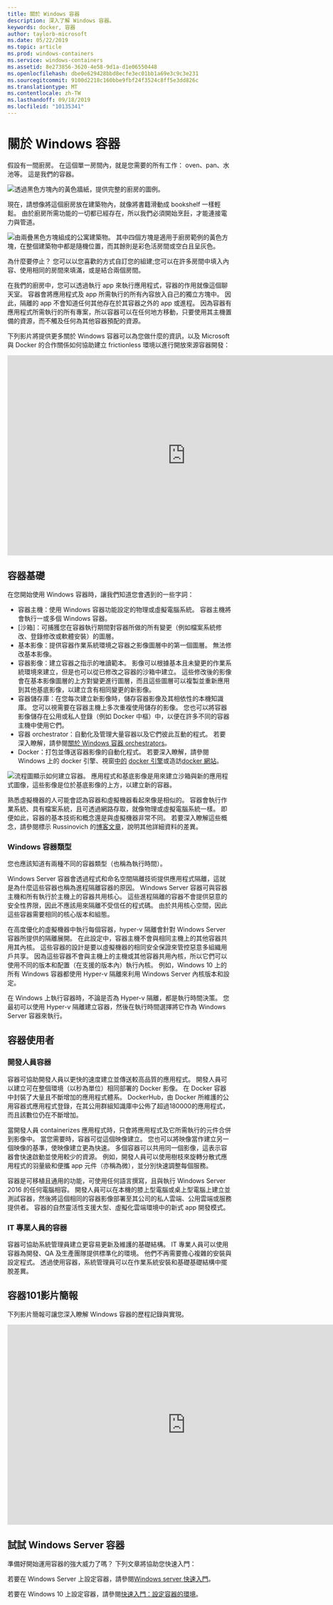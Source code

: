 ```yaml
---
title: 關於 Windows 容器
description: 深入了解 Windows 容器。
keywords: docker, 容器
author: taylorb-microsoft
ms.date: 05/22/2019
ms.topic: article
ms.prod: windows-containers
ms.service: windows-containers
ms.assetid: 8e273856-3620-4e58-9d1a-d1e06550448
ms.openlocfilehash: dbe0e629428bbd8ecfe3ec01bb1a69e3c9c3e231
ms.sourcegitcommit: 9100d2218c160bbe9fbf24f3524c8ff5e3dd826c
ms.translationtype: MT
ms.contentlocale: zh-TW
ms.lasthandoff: 09/18/2019
ms.locfileid: "10135341"
---
```

# <a name="about-windows-containers"></a>關於 Windows 容器

假設有一間廚房。 在這個單一房間內，就是您需要的所有工作： oven、pan、水池等。 這是我們的容器。

![透過黑色方塊內的黃色牆紙，提供完整的廚房的圖例。](media/box1.png)

現在，請想像將這個廚房放在建築物內，就像將書籍滑動成 bookshelf 一樣輕鬆。 由於廚房所需功能的一切都已經存在，所以我們必須開始烹飪，才能連接電力與管道。

![由兩疊黑色方塊組成的公寓建築物。 其中四個方塊是適用于廚房範例的黃色方塊，在整個建築物中都是隨機位置，而其餘則是彩色活房間或空白且呈灰色。](media/apartment.png)

為什麼要停止？ 您可以以您喜歡的方式自訂您的組建;您可以在許多房間中填入內容、使用相同的房間來填滿，或是結合兩個房間。

在我們的廚房中，您可以透過執行 app 來執行應用程式，容器的作用就像這個聊天室。 容器會將應用程式及 app 所需執行的所有內容放入自己的獨立方塊中。 因此，隔離的 app 不會知道任何其他存在於其容器之外的 app 或進程。 因為容器有應用程式所需執行的所有專案，所以容器可以在任何地方移動，只要使用其主機置備的資源，而不觸及任何為其他容器預配的資源。

下列影片將提供更多關於 Windows 容器可以為您做什麼的資訊，以及 Microsoft 與 Docker 的合作關係如何協助建立 frictionless 環境以進行開放來源容器開發：

<iframe width="800" height="450" src="https://www.youtube.com/embed/Ryx3o0rD5lY" frameborder="0" allow="accelerometer; autoplay; encrypted-media; gyroscope; picture-in-picture" allowfullscreen></iframe>

## <a name="container-fundamentals"></a>容器基礎

在您開始使用 Windows 容器時，讓我們知道您會遇到的一些字詞：

- 容器主機：使用 Windows 容器功能設定的物理或虛擬電腦系統。 容器主機將會執行一或多個 Windows 容器。
- [沙箱]：可捕獲您在容器執行期間對容器所做的所有變更（例如檔案系統修改、登錄修改或軟體安裝）的圖層。
- 基本影像：提供容器作業系統環境之容器之影像圖層中的第一個圖層。 無法修改基本影像。
- 容器影像：建立容器之指示的唯讀範本。 影像可以根據基本且未變更的作業系統環境來建立，但是也可以從已修改之容器的沙箱中建立。 這些修改後的影像會在基本影像圖層的上方對變更進行圖層，而且這些圖層可以複製並重新應用到其他基底影像，以建立含有相同變更的新影像。
- 容器儲存庫：在您每次建立新影像時，儲存容器影像及其相依性的本機知識庫。 您可以視需要在容器主機上多次重複使用儲存的影像。 您也可以將容器影像儲存在公用或私人登錄（例如 Docker 中樞）中，以便在許多不同的容器主機中使用它們。
- 容器 orchestrator：自動化及管理大量容器以及它們彼此互動的程式。 若要深入瞭解，請參閱[關於 Windows 容器 orchestrators](overview-container-orchestrators.md)。
- Docker：打包並傳送容器影像的自動化程式。 若要深入瞭解，請參閱 Windows 上的 docker 引擎、視窗[中的](docker-overview.md) [docker 引擎](../manage-docker/configure-docker-daemon.md)或造訪[docker 網站](https://www.docker.com)。

![流程圖顯示如何建立容器。 應用程式和基底影像是用來建立沙箱與新的應用程式圖像，這些影像是位於基底影像的上方，以建立新的容器。](media/containerfund.png)

熟悉虛擬機器的人可能會認為容器和虛擬機器看起來像是相似的。 容器會執行作業系統、具有檔案系統，且可透過網路存取，就像物理或虛擬電腦系統一樣。 即便如此，容器的基本技術和概念還是與虛擬機器非常不同。 若要深入瞭解這些概念，請參閱標示 Russinovich 的[博客文章](https://azure.microsoft.com/blog/containers-docker-windows-and-trends/)，說明其他詳細資料的差異。

### <a name="windows-container-types"></a>Windows 容器類型

您也應該知道有兩種不同的容器類型（也稱為執行時間）。

Windows Server 容器會透過程式和命名空間隔離技術提供應用程式隔離，這就是為什麼這些容器也稱為進程隔離容器的原因。 Windows Server 容器可與容器主機和所有執行於主機上的容器共用核心。 這些進程隔離的容器不會提供惡意的安全性界限，因此不應該用來隔離不受信任的程式碼。 由於共用核心空間，因此這些容器需要相同的核心版本和組態。

在高度優化的虛擬機器中執行每個容器，hyper-v 隔離會針對 Windows Server 容器所提供的隔離展開。 在此設定中，容器主機不會與相同主機上的其他容器共用其內核。 這些容器的設計是要以虛擬機器的相同安全保證來管控惡意多組織用戶共享。 因為這些容器不會與主機上的主機或其他容器共用內核，所以它們可以使用不同的版本和配置（在支援的版本內）執行內核。 例如，Windows 10 上的所有 Windows 容器都使用 Hyper-v 隔離來利用 Windows Server 內核版本和設定。

在 Windows 上執行容器時，不論是否為 Hyper-v 隔離，都是執行時間決策。 您最初可以使用 Hyper-v 隔離建立容器，然後在執行時間選擇將它作為 Windows Server 容器來執行。

## <a name="container-users"></a>容器使用者

### <a name="containers-for-developers"></a>開發人員容器

容器可協助開發人員以更快的速度建立並傳送較高品質的應用程式。 開發人員可以建立可在整個環境（以秒為單位）相同部署的 Docker 影像。 在 Docker 容器中封裝了大量且不斷增加的應用程式體系。 DockerHub，由 Docker 所維護的公用容器式應用程式登錄，在其公用群組知識庫中公佈了超過180000的應用程式，而且該數位仍在不斷增加。

當開發人員 containerizes 應用程式時，只會將應用程式及它所需執行的元件合併到影像中。 當您需要時，容器可從這個映像建立。 您也可以將映像當作建立另一個映像的基準，使映像建立更為快速。 多個容器可以共用同一個影像，這表示容器會快速啟動並使用較少的資源。 例如，開發人員可以使用樹枝來旋轉分散式應用程式的羽量級和便攜 app 元件（亦稱為微），並分別快速調整每個服務。

容器是可移植且通用的功能，可使用任何語言撰寫，且與執行 Windows Server 2016 的任何電腦相容。 開發人員可以在本機的膝上型電腦或桌上型電腦上建立並測試容器，然後將這個相同的容器影像部署至其公司的私人雲端、公用雲端或服務提供者。 容器的自然靈活性支援大型、虛擬化雲端環境中的新式 app 開發模式。

### <a name="containers-for-it-professionals"></a>IT 專業人員的容器

容器可協助系統管理員建立更容易更新及維護的基礎結構。 IT 專業人員可以使用容器為開發、QA 及生產團隊提供標準化的環境。 他們不再需要擔心複雜的安裝與設定程式。 透過使用容器，系統管理員可以在作業系統安裝和基礎基礎結構中擺脫差異。

## <a name="containers-101-video-presentation"></a>容器101影片簡報

下列影片簡報可讓您深入瞭解 Windows 容器的歷程記錄與實現。

<iframe src="https://channel9.msdn.com/Blogs/containers/Containers-101-with-Microsoft-and-Docker/player" width="800" height="450" allowFullScreen="true" frameBorder="0" scrolling="no"></iframe>

## <a name="try-windows-server-containers"></a>試試 Windows Server 容器

準備好開始運用容器的強大威力了嗎？ 下列文章將協助您快速入門：

若要在 Windows Server 上設定容器，請參閱[Windows server 快速入門](../quick-start/quick-start-windows-server.md)。

若要在 Windows 10 上設定容器，請參閱[快速入門：設定容器的環境](../quick-start/set-up-environment.md?tabs=Windows-10-Client)。